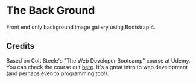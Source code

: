 # The Back Ground
Front end only background image gallery using Bootstrap 4.

## Credits
Based on Colt Steele's "The Web Developer Bootcamp" course at Udemy. You can check the course out [here](https://www.udemy.com/course/the-web-developer-bootcamp/). It's a great intro to web development (and perhaps even to programming too!).
